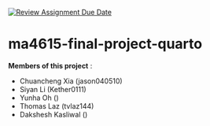 [![Review Assignment Due Date](https://classroom.github.com/assets/deadline-readme-button-22041afd0340ce965d47ae6ef1cefeee28c7c493a6346c4f15d667ab976d596c.svg)](https://classroom.github.com/a/Qh0zoAkq)
# ma4615-final-project-quarto

**Members of this project** :
- Chuancheng Xia (jason040510)
- Siyan Li (Kether0111)
- Yunha Oh ()
- Thomas Laz (tvlaz144)
- Dakshesh Kasliwal ()
